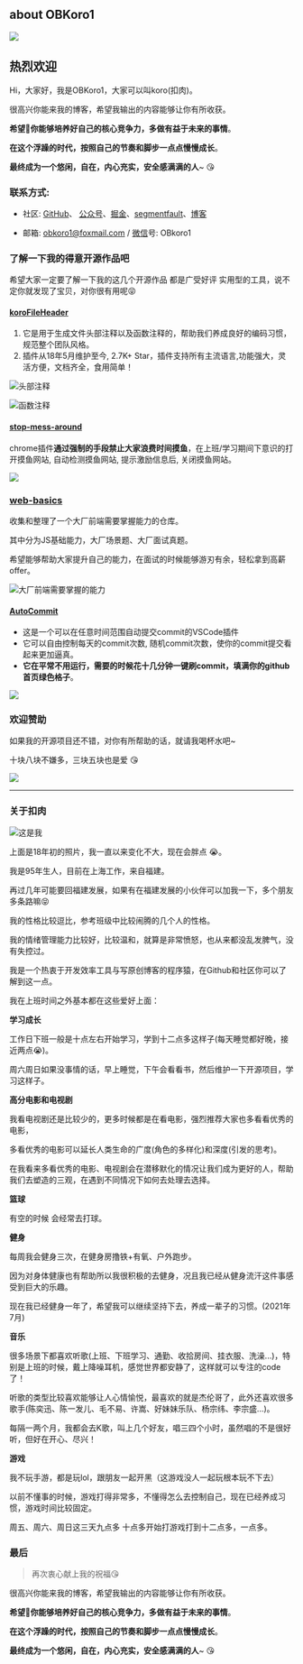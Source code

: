 ## about OBKoro1

![](https://github.com/OBKoro1/articleImg_src/blob/master/weibo_img_move/005Y4rCogy1frhyu07uofj31hc0u0ah3.jpg?raw=true)

## 热烈欢迎

Hi，大家好，我是OBKoro1，大家可以叫koro(扣肉)。

很高兴你能来我的博客，希望我输出的内容能够让你有所收获。

**希望你能够培养好自己的核心竞争力，多做有益于未来的事情**。

**在这个浮躁的时代，按照自己的节奏和脚步一点点慢慢成长**。

**最终成为一个悠闲，自在，内心充实，安全感满满的人**~ 😘

### 联系方式:

* 社区: [GitHub](https://github.com/OBKoro1)、 [公众号](https://github.com/OBKoro1/articleImg_src/blob/master/juejin/1631b6f52f7e7015.jpeg?raw=true)、[掘金](https://juejin.cn/user/78820536236951/posts)、[segmentfault](https://segmentfault.com/u/obkoro1/articles)、[博客](http://obkoro1.com/web_accumulate/)

* 邮箱: obkoro1@foxmail.com / [微信](https://github.com/OBKoro1/articleImg_src/blob/master/weibo_img_move/005Y4rCogy1fsnslyz5pnj309j0cdgm6.jpg?raw=true)号: OBkoro1

### 了解一下我的得意开源作品吧

希望大家一定要了解一下我的这几个开源作品 都是广受好评 实用型的工具，说不定你就发现了宝贝，对你很有用呢😝

#### [koroFileHeader](https://github.com/OBKoro1/koro1FileHeader)

1. 它是用于生成文件头部注释以及函数注释的，帮助我们养成良好的编码习惯，规范整个团队风格。
2. 插件从18年5月维护至今, 2.7K+ Star，插件支持所有主流语言,功能强大，灵活方便，文档齐全，食用简单！

![头部注释](https://raw.githubusercontent.com/OBKoro1/koro1FileHeader/master/images/example.gif)

![函数注释](https://github.com/OBKoro1/koro1FileHeader/raw/master/images/function-params.gif?raw=true)

#### [stop-mess-around](https://github.com/OBKoro1/stop-mess-around)

chrome插件**通过强制的手段禁止大家浪费时间摸鱼**，在上班/学习期间下意识的打开摸鱼网站, 自动检测摸鱼网站, 提示激励信息后, 关闭摸鱼网站。

![](https://github.com/OBKoro1/stop-mess-around/raw/dev/static/start.gif?raw=true)

### [web-basics](https://github.com/OBKoro1/web-basics)

收集和整理了一个大厂前端需要掌握能力的仓库。

其中分为JS基础能力，大厂场景题、大厂面试真题。

希望能够帮助大家提升自己的能力，在面试的时候能够游刃有余，轻松拿到高薪offer。

![大厂前端需要掌握的能力](https://github.com/OBKoro1/web-basics/blob/main/static/web-basic-example.gif?raw=true)

#### [AutoCommit](https://github.com/OBKoro1/autoCommit)

* 这是一个可以在任意时间范围自动提交commit的VSCode插件
* 它可以自由控制每天的commit次数, 随机commit次数，使你的commit提交看起来更加逼真。
* **它在平常不用运行，需要的时候花十几分钟一键刷commit，填满你的github首页绿色格子**。

![](https://github.com/OBKoro1/autoCommit/raw/master/images/autoCommit.gif?raw=true)

### 欢迎赞助

如果我的开源项目还不错，对你有所帮助的话，就请我喝杯水吧~

十块八块不嫌多，三块五块也是爱 😘

![](https://github.com/OBKoro1/koro1FileHeader/raw/master/images/money1.jpg?raw=true)

---

### 关于扣肉

![这是我](https://github.com/OBKoro1/articleImg_src/blob/master/weibo_img_move/005Y4rCogy1fsnsxa6lnlj30a70dldld.jpg?raw=true)

上面是18年初的照片，我一直以来变化不大，现在会胖点 😭。

我是95年生人，目前在上海工作，来自福建。

再过几年可能要回福建发展，如果有在福建发展的小伙伴可以加我一下，多个朋友多条路嘛😝

我的性格比较逗比，参考班级中比较闹腾的几个人的性格。

我的情绪管理能力比较好，比较温和，就算是非常愤怒，也从来都没乱发脾气，没有失控过。

我是一个热衷于开发效率工具与写原创博客的程序猿，在Github和社区你可以了解到这一点。

我在上班时间之外基本都在这些爱好上面：

**学习成长**

工作日下班一般是十点左右开始学习，学到十二点多这样子(每天睡觉都好晚，接近两点😭)。

周六周日如果没事情的话，早上睡觉，下午会看看书，然后维护一下开源项目，学习这样子。

**高分电影和电视剧**

我看电视剧还是比较少的，更多时候都是在看电影，强烈推荐大家也多看看优秀的电影，

多看优秀的电影可以延长人类生命的广度(角色的多样化)和深度(引发的思考)。

在我看来多看优秀的电影、电视剧会在潜移默化的情况让我们成为更好的人，帮助我们去塑造的三观，在遇到不同情况下如何去处理去选择。

**篮球**

有空的时候 会经常去打球。

**健身**

每周我会健身三次，在健身房撸铁+有氧、户外跑步。

因为对身体健康也有帮助所以我很积极的去健身，况且我已经从健身流汗这件事感受到巨大的乐趣。

现在我已经健身一年了，希望我可以继续坚持下去，养成一辈子的习惯。(2021年7月)

**音乐**

很多场景下都喜欢听歌(上班、下班学习、通勤、收拾房间、挂衣服、洗澡...)，特别是上班的时候，戴上降噪耳机，感觉世界都安静了，这样就可以专注的code了！

听歌的类型比较喜欢能够让人心情愉悦，最喜欢的就是杰伦哥了，此外还喜欢很多歌手(陈奕迅、陈一发儿、毛不易、许嵩、好妹妹乐队、杨宗纬、李宗盛...)。

每隔一两个月，我都会去K歌，叫上几个好友，唱三四个小时，虽然唱的不是很好听，但好在开心、尽兴！

**游戏**

我不玩手游，都是玩lol，跟朋友一起开黑（这游戏没人一起玩根本玩不下去）

以前不懂事的时候，游戏打得非常多，不懂得怎么去控制自己，现在已经养成习惯，游戏时间比较固定。

周五、周六、周日这三天九点多 十点多开始打游戏打到十二点多，一点多。

### 最后
> 再次衷心献上我的祝福😘

很高兴你能来我的博客，希望我输出的内容能够让你有所收获。

**希望你能够培养好自己的核心竞争力，多做有益于未来的事情**。

**在这个浮躁的时代，按照自己的节奏和脚步一点点慢慢成长**。

**最终成为一个悠闲，自在，内心充实，安全感满满的人**~ 😘



<!-- ### 找对象呀：

> 因为生活圈子比较小，虽然着急,但也一直没有主动的去找对象，在这里真诚的找一下对象。

### 基本信息

坐标：上海

老家：福建莆田

年龄：95年12月

身高：173

体重：140+

[微博](https://weibo.com/5468303800/profile?rightmod=1&wvr=6&mod=personinfo): 不喜欢发朋友圈，基本都发微博，可以通过微博稍微了解一下我。

#### 爱好：

> 上班时间之外基本都在这些爱好上面

学习成长：

每天会有固定的时间段学习，偶尔看看书，周六周日如果没人约我出去玩的话，我白天也会在咖啡店/公司敲敲代码。

篮球：

篮球打得还不错，朋友们也都爱跟我玩，自己一个人不喜欢去，一般两周打一次这样子。

听歌：

很多场景下都喜欢听歌(上班、通勤、收拾房间、挂衣服、洗澡...)，特别是上班的时候，戴上降噪耳机，感觉世界都安静了，这样就可以专注的code了！

听歌的类型比较喜欢能够让人心情愉悦，最喜欢的就是杰伦哥了，此外还喜欢很多歌手(陈奕迅、毛不易、许嵩、好妹妹乐队、杨宗纬、李宗盛...),每个月都会去K歌，叫上一两个好朋友，唱两三个小时，虽然唱的不是很好听，但好在开心、尽兴！

电影：

很喜欢看电影，不看电视剧(时间太长了), 每周会看一两部电影，只要口碑好，评分高，什么类型的电影都看，每部电影都是一个故事。

游戏：

周末白天的时候，通常会去咖啡店/公司去敲代码，到了晚上会玩几个小时游戏来放松一下，劳逸结合嘛。

lol：游戏一般跟朋友玩lol,一般都是晚上一起玩，玩的还算比较多的。没人一起玩，就不玩(这游戏不开黑根本玩不下去)。

手游：不玩手游，吃饭、搭地铁偶尔会玩斗地主，三国杀.

#### 性格

**逗比**

性格比较逗比，在班级中属于比较闹腾的几个人。

**自来熟**: 

如果我们是第一次见面，我一定不会让场面很尴尬的，相信我，这是我的"超能力" ^_^

**单纯、幼稚**: 

虽然不是很想承认，身为一个"成年人"，我的确是过于单纯了，很容易就相信别人，也很幼稚的。

小声BB: 我可以说这是赤子之心吗?(捂脸)

**温和**:

情绪比较温和，在生活中几乎不会生气，有些时候可能闹点小情绪但是很快就好了，就是这么没有原则。

在极端(非常愤怒)情况下我也不会失去理智，不会乱发脾气的, 对情绪控制的比较好。

PS: 基于以上性格, 侧面证明了我的性格比较好以及我是一个好人的事实，但这不是你给我发好人卡的理由😡。

#### 恋爱观

**两个人在一起开心最重要，两个人在一起开心最重要，两个人在一起开心最重要**！

**两个人可以一起损来损去、打打闹闹, 不喜欢相敬如宾的那种感觉，那样就太拘谨了**！

相处的时候简单自然，一起分享生活的喜怒哀乐，彼此真诚。

出现矛盾的时候，及时沟通，一起努力解决问题，而不是闷在心里。

能站在对方的角度考虑问题，懂得包容/体量对方。

人生已经很难了，希望我们能够相互依靠，尝尽人生百态，快乐的生活~

#### 我希望你：

* 在上海工作(如果是福建的话,那就更好的啦！)：这样就可以经常一起出来玩耍了！

* 不端着：放得开，不端着，能一起愉快的开玩笑、唠嗑，这样相处起来才舒服。

* 带我玩: 我蛮宅的，一个人基本不出去玩的, 也不懂做攻略，希望你能够带着我一起出去玩耍~

* 玩的时候闹一点: 我自己是比较闹的，希望我们两个玩的时候会很开心，人生在世开心最重要(我的第一准则)~

* 静的下来：一起在咖啡店，看看书、敲敲代码、看看电影之类的。

* 善解人意：能站在对方的角度考虑问题，懂得包容/体量对方，这点是相互的喔~

* 有自己的爱好不粘人：现在年轻，重心是放在学习成长上，在对方忙着的时候，给予信任, 不会瞎想。

* 如果性格很符合我的理想型，那我不会看脸，如果不够符合我的理想型，那我会看**一些脸**(不多就一些，长得顺眼就可以啦~)。

#### 先接触一下吧

如果你对我感兴趣的话, 觉得这样的我还不错的话，可以先跟我接触一下试试呀~

### 照片

#### 19年 2月：

除夕刚喝了一点酒 哈哈~

![](https://github.com/OBKoro1/articleImg_src/blob/master/weibo_img_move/005Y4rCogy1g0bshji1g7j30a80dm3za.jpg?raw=true)

#### 18 年 12月

刚剪完头发，烫了一下，谁知道根本没效果！

![](https://github.com/OBKoro1/articleImg_src/blob/master/weibo_img_move/005Y4rCogy1g0bsikxjkxj30a70dkgm4.jpg?raw=true)

#### 18 年 4 月:

![](https://github.com/OBKoro1/articleImg_src/blob/master/weibo_img_move/005Y4rCogy1fsnsrp7sg9j30af0iigmv.jpg?raw=true)

#### 17 年 12 月:

![](https://github.com/OBKoro1/articleImg_src/blob/master/weibo_img_move/005Y4rCogy1fsnsxa6lnlj30a70dldld.jpg?raw=true)


#### 16 年 02 月:

![](https://github.com/OBKoro1/articleImg_src/blob/master/koro/201602koro.jpg?raw=true) -->
